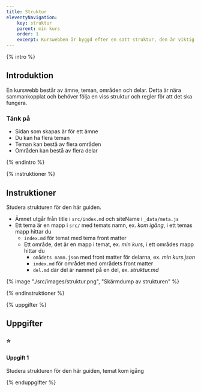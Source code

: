 ```yaml
---
title: Struktur
eleventyNavigation:
    key: struktur
    parent: min kurs
    order: 1
    excerpt: Kurswebben är byggd efter en satt struktur, den är viktig att följa för att systemet ska fungera
---
```


{% intro %}

## Introduktion

En kurswebb består av ämne, teman, områden och delar. Detta är nära sammankopplat och
behöver följa en viss struktur och regler för att det ska fungera.

### Tänk på

-   Sidan som skapas är för ett ämne
-   Du kan ha flera teman
-   Teman kan bestå av flera områden
-   Områden kan bestå av flera delar

{% endintro %}

{% instruktioner %}

## Instruktioner

Studera strukturen för den här guiden.

-   Ämnet utgår från title i `src/index.md` och siteName i `_data/meta.js`
-   Ett tema är en mapp i `src/` med temats namn, ex. _kom igång_, i ett temas mapp hittar du
    -   `index.md` för temat med tema front matter
    -   Ett område, det är en mapp i temat, ex. _min kurs_, i ett områdes mapp hittar du
        -   `omådets namn.json` med front matter för delarna, ex. _min kurs.json_
        -   `index.md` för området med områdets front matter
        -   `del.md` där del är namnet på en del, ex. _struktur.md_

{% image "./src/images/struktur.png", "Skärmdump av strukturen" %}

{% endinstruktioner %}

{% uppgifter %}

## Uppgifter

### ⭐

#### Uppgift 1

Studera strukturen för den här guiden, temat kom igång

{% enduppgifter %}
